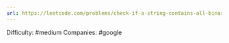 ```yaml
---
url: https://leetcode.com/problems/check-if-a-string-contains-all-binary-codes-of-size-k
---
```


Difficulty: #medium
Companies: #google